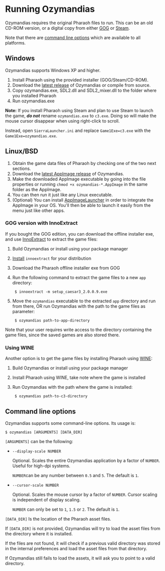 # Running Ozymandias

Ozymandias requires the original Pharaoh files to run. This can be an old CD-ROM version, or a digital copy
from either [GOG](https://www.gog.com/game/pharaoh_cleopatra) or
[Steam](https://store.steampowered.com/app/564530/Pharaoh__Cleopatra/).

Note that there are [command line options](#command-line-options) which are available to all platforms.

## Windows

Ozymandias supports Windows XP and higher.

1. Install Pharaoh using the provided installer (GOG/Steam/CD-ROM).
2. Download the [latest release](https://github.com/3t0n/Ozymandias/releases) of Ozymandias or compile from source.
3. Copy ozymandias.exe, SDL2.dll and SDL2_mixer.dll to the folder where you installed Pharaoh
4. Run ozymandias.exe

**Note:** If you install Pharaoh using Steam and plan to use Steam to launch the game,
***do not*** rename `ozymandias.exe` to `c3.exe`.
Doing so will make the mouse cursor disappear when using right-click to scroll.
   
Instead, open `SierraLauncher.ini` and replace `Game1Exe=c3.exe` with the `Game1Exe=ozymandias.exe`.

## Linux/BSD

1. Obtain the game data files of Pharaoh by checking one of the two next sections.
2. Download the [latest AppImage release](https://github.com/3t0n/Ozymandias/releases) of Ozymandias.
3. Make the downloaded AppImage executable by going into the file properties or running
   `chmod +x ozymandias-*.AppImage` in the same folder as the AppImage.
4. You can then run it just like any Linux executable.
5. (Optional) You can install [AppImageLauncher](https://github.com/TheAssassin/AppImageLauncher#readme)
   in order to integrate the AppImage in your OS. You'll then be able to launch it easily from the menu
   just like other apps.

### GOG version with InnoExtract
If you bought the GOG edition, you can download the offline installer exe, and use
[InnoExtract](http://constexpr.org/innoextract/) to extract the game files:

1. Build Ozymandias or install using your package manager
2. [Install](http://constexpr.org/innoextract/install) `innoextract` for your distribution
3. Download the Pharaoh offline installer exe from GOG
4. Run the following command to extract the game files to a new `app` directory:

        $ innoextract -m setup_caesar3_2.0.0.9.exe

5. Move the `ozymandias` executable to the extracted `app` directory and run from there, OR run Ozymandias
   with the path to the game files as parameter:

        $ ozymandias path-to-app-directory

Note that your user requires write access to the directory containing the game files, since the
saved games are also stored there.

### Using WINE

Another option is to get the game files by installing Pharaoh using [WINE](https://www.winehq.org/):

1. Build Ozymandias or install using your package manager
2. Install Pharaoh using WINE, take note where the game is installed
3. Run Ozymandias with the path where the game is installed:

        $ ozymandias path-to-c3-directory

## Command line options

Ozymandias supports some command-line options. Its usage is:

    $ ozymandias [ARGUMENTS] [DATA_DIR]

`[ARGUMENTS]` can be the following:

* `--display-scale NUMBER`

    Optional. Scales the entire Ozymandias application by a factor of `NUMBER`. Useful for high-dpi systems.

    `NUMBER`can be any number between `0.5` and `5`. The default is `1`.

* `--cursor-scale NUMBER`

    Optional. Scales the mouse cursor by a factor of `NUMBER`. Cursor scaling is independent of display scaling.

    `NUMBER` can only be set to `1`, `1.5` or `2`. The default is `1`.

`[DATA_DIR]` Is the location of the Pharaoh asset files.

If `[DATA_DIR]` is not provided, Ozymandias will try to load the asset files from the directory where it is installed.

If the files are not found, it will check if a previous valid directory was stored in the internal preferences
and load the asset files from that directory.

If Ozymandias still fails to load the assets, it will ask you to point to a valid directory.
